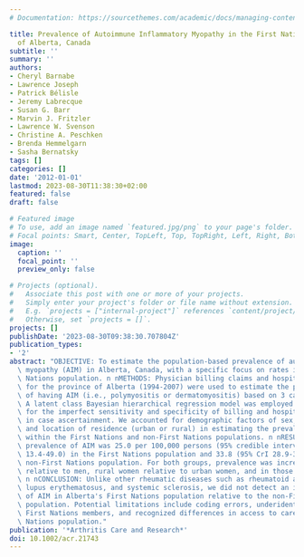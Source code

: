```yaml
---
# Documentation: https://sourcethemes.com/academic/docs/managing-content/

title: Prevalence of Autoimmune Inflammatory Myopathy in the First Nations Population
  of Alberta, Canada
subtitle: ''
summary: ''
authors:
- Cheryl Barnabe
- Lawrence Joseph
- Patrick Bélisle
- Jeremy Labrecque
- Susan G. Barr
- Marvin J. Fritzler
- Lawrence W. Svenson
- Christine A. Peschken
- Brenda Hemmelgarn
- Sasha Bernatsky
tags: []
categories: []
date: '2012-01-01'
lastmod: 2023-08-30T11:38:30+02:00
featured: false
draft: false

# Featured image
# To use, add an image named `featured.jpg/png` to your page's folder.
# Focal points: Smart, Center, TopLeft, Top, TopRight, Left, Right, BottomLeft, Bottom, BottomRight.
image:
  caption: ''
  focal_point: ''
  preview_only: false

# Projects (optional).
#   Associate this post with one or more of your projects.
#   Simply enter your project's folder or file name without extension.
#   E.g. `projects = ["internal-project"]` references `content/project/deep-learning/index.md`.
#   Otherwise, set `projects = []`.
projects: []
publishDate: '2023-08-30T09:38:30.707804Z'
publication_types:
- '2'
abstract: "OBJECTIVE: To estimate the population-based prevalence of autoimmune inflammatory\
  \ myopathy (AIM) in Alberta, Canada, with a specific focus on rates in the First\
  \ Nations population. n nMETHODS: Physician billing claims and hospitalization data\
  \ for the province of Alberta (1994-2007) were used to estimate the probability\
  \ of having AIM (i.e., polymyositis or dermatomyositis) based on 3 case definitions.\
  \ A latent class Bayesian hierarchical regression model was employed to account\
  \ for the imperfect sensitivity and specificity of billing and hospitalization data\
  \ in case ascertainment. We accounted for demographic factors of sex, age group,\
  \ and location of residence (urban or rural) in estimating the prevalence rates\
  \ within the First Nations and non-First Nations populations. n nRESULTS: The overall\
  \ prevalence of AIM was 25.0 per 100,000 persons (95% credible interval [95% CrI]\
  \ 13.4-49.0) in the First Nations population and 33.8 (95% CrI 28.9-39.6) in the\
  \ non-First Nations population. For both groups, prevalence was increased in women\
  \ relative to men, rural women relative to urban women, and in those age $>$45 years.\
  \ n nCONCLUSION: Unlike other rheumatic diseases such as rheumatoid arthritis, systemic\
  \ lupus erythematosus, and systemic sclerosis, we did not detect an increased prevalence\
  \ of AIM in Alberta's First Nations population relative to the non-First Nations\
  \ population. Potential limitations include coding errors, underidentification of\
  \ First Nations members, and recognized differences in access to care for the First\
  \ Nations population."
publication: '*Arthritis Care and Research*'
doi: 10.1002/acr.21743
---
```

